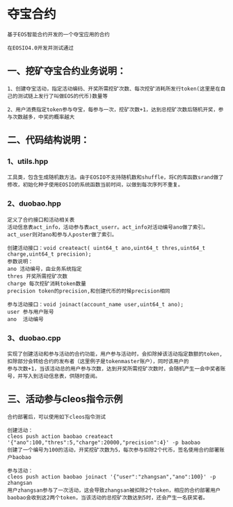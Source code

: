 # 夺宝合约
	
	基于EOS智能合约开发的一个夺宝应用的合约
	
	在EOSIO4.0开发并测试通过
	
## 一、挖矿夺宝合约业务说明：

	1、创建夺宝活动，指定活动编码、开奖所需挖矿次数、每次挖矿消耗所发行token(这里是在自己的测试链上发行了叫做EOS的代币)数量等

	2、用户消费指定token参与夺宝，每参与一次，挖矿次数+1，达到总挖矿次数后随机开奖，参与次数越多，中奖的概率越大

## 二、代码结构说明：

### 1、utils.hpp 

	工具类，包含生成随机数方法。由于EOSIO不支持随机数和shuffle，将C的库函数srand做了修改，初始化种子使用EOSIO的系统函数当前时间，以做到每次序列不重复。

### 2、duobao.hpp

	定义了合约接口和活动相关表
	活动信息表act_info，活动参与表act_userr。act_info对活动编号ano做了索引。act_user则对ano和参与人poster做了索引。

	创建活动接口：void createact( uint64_t ano,uint64_t thres,uint64_t charge,uint64_t precision);
	参数说明：
	ano 活动编号，由业务系统指定
	thres 开奖所需挖矿次数
	charge 每次挖矿消耗token数量
	precision token的precision,和创建代币的时候precision相同

	参与活动接口：void joinact(account_name user,uint64_t ano);
	user 参与用户账号
	ano  活动编号

### 3、duobao.cpp
	实现了创建活动和参与活动的合约功能，用户参与活动时，会扣除掉该活动指定数额的token,扣除部分会转给合约的发布者（这里例子是tokenmaster账户），同时该用户的
	参与次数+1，当该活动总的用户参与次数，达到开奖所需挖矿次数时，会随机产生一会中奖者账号，并写入到活动信息表，供随时查阅。

## 三、活动参与cleos指令示例
	合约部署后，可以使用如下cleos指令测试

	创建活动：
	cleos push action baobao createact '{"ano":100,"thres":5,"charge":20000,"precision":4}' -p baobao
	创建了一个编号为100的活动，开奖挖矿次数为5，每次参与扣除2个代币，签名使用合约部署账户baobao

	参与活动：
	cleos push action baobao joinact '{"user":"zhangsan","ano":100}' -p zhangsan
	用户zhangsan参与了一次活动，这会导致zhangsan被扣除2个token，相应的合约部署用户baobao会收到这2两个token，当该活动的总挖矿次数达到5时，还会产生一名获奖者。